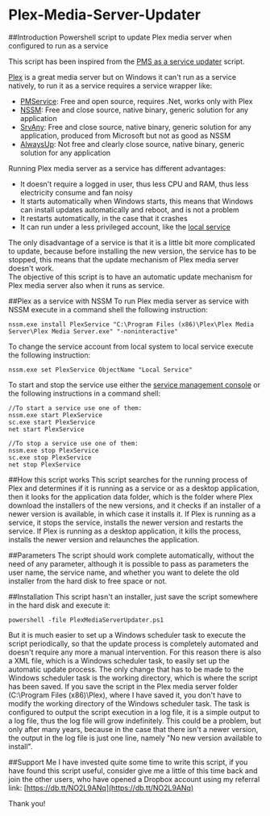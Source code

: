 # Plex-Media-Server-Updater

##Introduction
Powershell script to update Plex media server when configured to run as a service

This script has been inspired from the [PMS as a service updater](https://forums.plex.tv/discussion/136596/utility-pms-as-a-service-updater) script.  

[Plex](https://plex.tv/) is a great media server but on Windows it can't run as a service natively, to run it as a service requires a service wrapper like:
* [PMService](https://github.com/cjmurph/PmsService): Free and open source, requires .Net, works only with Plex
* [NSSM](https://nssm.cc/): Free and close source, native binary, generic solution for any application
* [SrvAny](https://www.microsoft.com/en-us/download/details.aspx?id=17657): Free and close source, native binary, generic solution for any application, produced from Microsoft but not as good as NSSM
* [AlwaysUp](http://www.coretechnologies.com/products/AlwaysUp/): Not free and clearly close source, native binary, generic solution for any application

Running Plex media server as a service has different advantages:
* It doesn't require a logged in user, thus less CPU and RAM, thus less electricity consume and fan noisy
* It starts automatically when Windows starts, this means that Windows can install updates automatically and reboot, and is not a problem
* It restarts automatically, in the case that it crashes
* It can run under a less privileged account, like the [local service](https://msdn.microsoft.com/en-us/library/windows/desktop/ms684188%28v=vs.85%29.aspx)

The only disadvantage of a service is that it is a little bit more complicated to update, because before installing the new version, the service has to be stopped, this means that the update mechanism of Plex media server doesn't work.  
The objective of this script is to have an automatic update mechanism for Plex media server also when it runs as service.

##Plex as a service with NSSM
To run Plex media server as service with NSSM execute in a command shell the following instruction:

```nssm.exe install PlexService "C:\Program Files (x86)\Plex\Plex Media Server\Plex Media Server.exe" "-noninteractive"```

To change the service account from local system to local service execute the following instruction:

```nssm.exe set PlexService ObjectName "Local Service"```

To start and stop the service use either the [service management console](http://www.windows-commandline.com/run-command-for-services-management/) or the following instructions in a command shell:

```
//To start a service use one of them:
nssm.exe start PlexService
sc.exe start PlexService
net start PlexService

//To stop a service use one of them:
nssm.exe stop PlexService
sc.exe stop PlexService
net stop PlexService
```

##How this script works
This script searches for the running process of Plex and determines if it is running as a service or as a desktop application, then it looks for the application data folder, which is the folder where Plex download the installers of the new versions, and it checks if an installer of a newer version is available, in which case it installs it. If Plex is running as a service, it  stops the service, installs the newer version and restarts the service. If Plex is running as a desktop application, it kills the process, installs the newer version and relaunches the application.

##Parameters
The script should work complete automatically, without the need of any parameter, although it is possible to pass as parameters the user name, the service name, and whether you want to delete the old installer from the hard disk to free space or not.

##Installation
This script hasn't an installer, just save the script somewhere in the hard disk and execute it:  

```powershell -file PlexMediaServerUpdater.ps1```  

But it is much easier to set up a Windows scheduler task to execute the script periodically, so that the update process is completely automated and doesn't require any more a manual intervention.
For this reason there is also a XML file, which is a Windows scheduler task, to easily set up the automatic update process. The only change that has to be made to the Windows scheduler task is the working directory, which is where the script has been saved.
If you save the script in the Plex media server folder (C:\Program Files (x86)\Plex), where I have saved it, you don't have to modify the working directory of the Windows scheduler task.
The task is configured to output the script execution in a log file, it is a simple output to a log file, thus the log file will grow indefinitely. This could be a problem, but only after many years, because in the case that there isn't a newer version, the output in the log file is just one line, namely "No new version available to install".

##Support Me
I have invested quite some time to write this script, if you have found this script useful, consider give me a little of this time back and join the other users, who have opened a Dropbox account using my referral link: [https://db.tt/NO2L9ANq](https://db.tt/NO2L9ANq)

Thank you!
